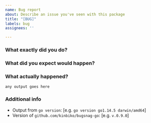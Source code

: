 ```yaml
---
name: Bug report
about: Describe an issue you've seen with this package
title: "[BUG]"
labels: bug
assignees: ''

---
```


<!-- TRY THIS FIRST:

This package comes with an `InternalErrorCallback` configuration option, which you can use to forward any internal errors to a callback of your choosing. You will be expected to provide logs of the errors that are passed to this callback, if this doesn't explain your problem.

-->

### What exactly did you do?

<!-- Code snippets are preferable here. -->

### What did you expect would happen?

<!-- Be explicit, and if possible, explain why. -->

### What actually happened?

<!-- Please paste any output that you saw in your logs. Make sure you set a InternalErrorCallback configuration option in the constructor, and log all errors that appear here. -->

```console
any output goes here
```

### Additional info

- Output from `go version`: [e.g. `go version go1.14.5 darwin/amd64`]
- Version of `github.com/kinbiko/bugsnag-go`: [e.g. `v.0.9.0`]

<!-- Please add any other context about the problem here. -->
